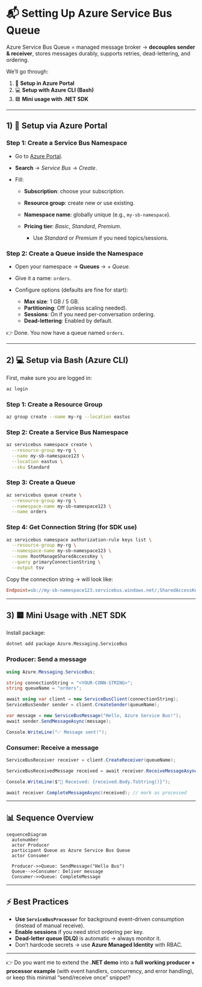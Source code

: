 # 📬 Setting Up Azure Service Bus Queue

Azure Service Bus Queue = managed message broker → **decouples sender & receiver**, stores messages durably, supports retries, dead-lettering, and ordering.

We’ll go through:

1. 🔧 **Setup in Azure Portal**
2. 💻 **Setup with Azure CLI (Bash)**
3. 🟦 **Mini usage with .NET SDK**

---

## 1) 🔧 Setup via Azure Portal

### Step 1: Create a Service Bus Namespace

- Go to [Azure Portal](https://portal.azure.com).
- **Search** → _Service Bus_ → _Create_.
- Fill:

  - **Subscription**: choose your subscription.
  - **Resource group**: create new or use existing.
  - **Namespace name**: globally unique (e.g., `my-sb-namespace`).
  - **Pricing tier**: _Basic_, _Standard_, _Premium_.

    - Use _Standard_ or _Premium_ if you need topics/sessions.

### Step 2: Create a Queue inside the Namespace

- Open your namespace → **Queues** → _+ Queue_.
- Give it a name: `orders`.
- Configure options (defaults are fine for start):

  - **Max size**: 1 GB / 5 GB.
  - **Partitioning**: Off (unless scaling needed).
  - **Sessions**: On if you need per-conversation ordering.
  - **Dead-lettering**: Enabled by default.

👉 Done. You now have a queue named `orders`.

---

## 2) 💻 Setup via Bash (Azure CLI)

First, make sure you are logged in:

```bash
az login
```

### Step 1: Create a Resource Group

```bash
az group create --name my-rg --location eastus
```

### Step 2: Create a Service Bus Namespace

```bash
az servicebus namespace create \
  --resource-group my-rg \
  --name my-sb-namespace123 \
  --location eastus \
  --sku Standard
```

### Step 3: Create a Queue

```bash
az servicebus queue create \
  --resource-group my-rg \
  --namespace-name my-sb-namespace123 \
  --name orders
```

### Step 4: Get Connection String (for SDK use)

```bash
az servicebus namespace authorization-rule keys list \
  --resource-group my-rg \
  --namespace-name my-sb-namespace123 \
  --name RootManageSharedAccessKey \
  --query primaryConnectionString \
  --output tsv
```

Copy the connection string → will look like:

```ini
Endpoint=sb://my-sb-namespace123.servicebus.windows.net/;SharedAccessKeyName=RootManageSharedAccessKey;SharedAccessKey=XXXXX
```

---

## 3) 🟦 Mini Usage with .NET SDK

Install package:

```bash
dotnet add package Azure.Messaging.ServiceBus
```

### Producer: Send a message

```csharp
using Azure.Messaging.ServiceBus;

string connectionString = "<YOUR-CONN-STRING>";
string queueName = "orders";

await using var client = new ServiceBusClient(connectionString);
ServiceBusSender sender = client.CreateSender(queueName);

var message = new ServiceBusMessage("Hello, Azure Service Bus!");
await sender.SendMessageAsync(message);

Console.WriteLine("✅ Message sent!");
```

### Consumer: Receive a message

```csharp
ServiceBusReceiver receiver = client.CreateReceiver(queueName);

ServiceBusReceivedMessage received = await receiver.ReceiveMessageAsync();

Console.WriteLine($"📨 Received: {received.Body.ToString()}");

await receiver.CompleteMessageAsync(received); // mark as processed
```

---

## 📊 Sequence Overview

```mermaid
sequenceDiagram
  autonumber
  actor Producer
  participant Queue as Azure Service Bus Queue
  actor Consumer

  Producer->>Queue: SendMessage("Hello Bus")
  Queue-->>Consumer: Deliver message
  Consumer->>Queue: CompleteMessage
```

---

## ⚡ Best Practices

- **Use `ServiceBusProcessor`** for background event-driven consumption (instead of manual receive).
- **Enable sessions** if you need strict ordering per key.
- **Dead-letter queue (DLQ)** is automatic → always monitor it.
- Don’t hardcode secrets → use **Azure Managed Identity** with RBAC.

---

👉 Do you want me to extend the **.NET demo** into a **full working producer + processor example** (with event handlers, concurrency, and error handling), or keep this minimal “send/receive once” snippet?
